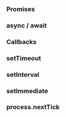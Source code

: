 ### Promises

### async / await

### Callbacks

### setTimeout

### setInterval

### setImmediate

### process.nextTick
